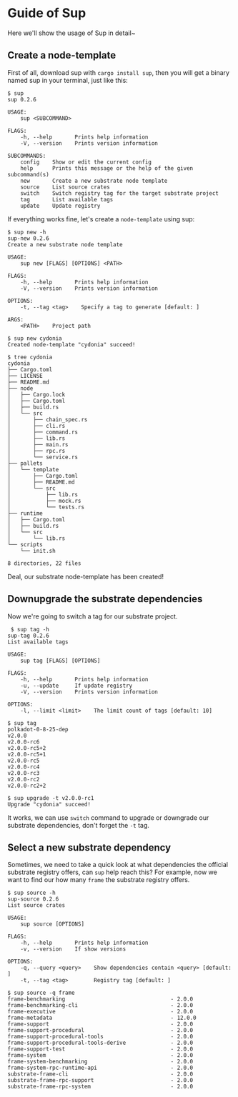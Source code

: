 # Guide of Sup

Here we'll show the usage of Sup in detail~

## Create a node-template

First of all, download sup with `cargo install sup`, then you will get a binary
named sup in your terminal, just like this:

```text
$ sup
sup 0.2.6

USAGE:
    sup <SUBCOMMAND>

FLAGS:
    -h, --help       Prints help information
    -V, --version    Prints version information

SUBCOMMANDS:
    config    Show or edit the current config
    help      Prints this message or the help of the given subcommand(s)
    new       Create a new substrate node template
    source    List source crates
    switch    Switch registry tag for the target substrate project
    tag       List available tags
    update    Update registry
```

If everything works fine, let's create a `node-template` using sup:

```
$ sup new -h
sup-new 0.2.6
Create a new substrate node template

USAGE:
    sup new [FLAGS] [OPTIONS] <PATH>

FLAGS:
    -h, --help       Prints help information
    -V, --version    Prints version information

OPTIONS:
    -t, --tag <tag>    Specify a tag to generate [default: ]

ARGS:
    <PATH>    Project path
    
$ sup new cydonia
Created node-template "cydonia" succeed!

$ tree cydonia
cydonia
├── Cargo.toml
├── LICENSE
├── README.md
├── node
│   ├── Cargo.lock
│   ├── Cargo.toml
│   ├── build.rs
│   └── src
│       ├── chain_spec.rs
│       ├── cli.rs
│       ├── command.rs
│       ├── lib.rs
│       ├── main.rs
│       ├── rpc.rs
│       └── service.rs
├── pallets
│   └── template
│       ├── Cargo.toml
│       ├── README.md
│       └── src
│           ├── lib.rs
│           ├── mock.rs
│           └── tests.rs
├── runtime
│   ├── Cargo.toml
│   ├── build.rs
│   └── src
│       └── lib.rs
└── scripts
    └── init.sh

8 directories, 22 files
```

Deal, our substrate node-template has been created!


## Downupgrade the substrate dependencies

Now we're going to switch a tag for our substrate project.

```
 $ sup tag -h
sup-tag 0.2.6
List available tags

USAGE:
    sup tag [FLAGS] [OPTIONS]

FLAGS:
    -h, --help       Prints help information
    -u, --update     If update registry
    -V, --version    Prints version information

OPTIONS:
    -l, --limit <limit>    The limit count of tags [default: 10]
    
$ sup tag
polkadot-0-8-25-dep
v2.0.0
v2.0.0-rc6
v2.0.0-rc5+2
v2.0.0-rc5+1
v2.0.0-rc5
v2.0.0-rc4
v2.0.0-rc3
v2.0.0-rc2
v2.0.0-rc2+2

$ sup upgrade -t v2.0.0-rc1
Upgrade "cydonia" succeed!
```

It works, we can use `switch` command to upgrade or downgrade our substrate
dependencies, don't forget the `-t` tag.


## Select a new substrate dependency

Sometimes, we need to take a quick look at what dependencies the official substrate registry
offers, can `sup` help reach this? For example, now we want to find our how many `frame` the
substrate registry offers.

```
$ sup source -h
sup-source 0.2.6
List source crates

USAGE:
    sup source [OPTIONS]

FLAGS:
    -h, --help       Prints help information
    -v, --version    If show versions

OPTIONS:
    -q, --query <query>    Show dependencies contain <query> [default: ]
    -t, --tag <tag>        Registry tag [default: ]

$ sup source -q frame
frame-benchmarking                                 - 2.0.0
frame-benchmarking-cli                             - 2.0.0
frame-executive                                    - 2.0.0
frame-metadata                                     - 12.0.0
frame-support                                      - 2.0.0
frame-support-procedural                           - 2.0.0
frame-support-procedural-tools                     - 2.0.0
frame-support-procedural-tools-derive              - 2.0.0
frame-support-test                                 - 2.0.0
frame-system                                       - 2.0.0
frame-system-benchmarking                          - 2.0.0
frame-system-rpc-runtime-api                       - 2.0.0
substrate-frame-cli                                - 2.0.0
substrate-frame-rpc-support                        - 2.0.0
substrate-frame-rpc-system                         - 2.0.0
```
